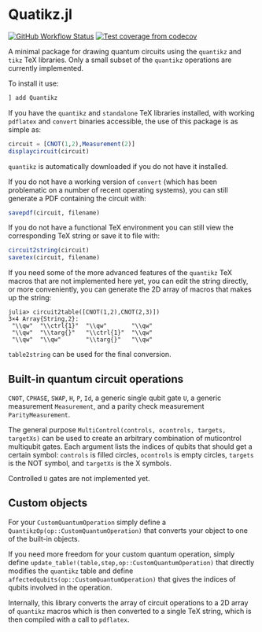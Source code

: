 # Quatikz.jl

[![GitHub Workflow Status](https://img.shields.io/github/workflow/status/Krastanov/Quantikz/CI)](https://github.com/Krastanov/Quantikz/actions?query=workflow%3ACI+branch%3Amain)
[![Test coverage from codecov](https://img.shields.io/codecov/c/gh/Krastanov/Quantikz?label=codecov)](https://codecov.io/gh/Krastanov/Quantikz)

A minimal package for drawing quantum circuits using the `quantikz` and `tikz` TeX libraries. Only a small subset of the `quantikz` operations are currently implemented.

To install it use:

```julia
] add Quantikz
```

If you have the `quantikz` and `standalone` TeX libraries installed, with working `pdflatex` and `convert` binaries accessible, the use of this package is as simple as:

```julia
circuit = [CNOT(1,2),Measurement(2)]
displaycircuit(circuit)
```

`quantikz` is automatically downloaded if you do not have it installed.

If you do not have a working version of `convert` (which has been problematic on a number of recent operating systems), you can still generate a PDF containing the circuit with:

```julia
savepdf(circuit, filename)
```

If you do not have a functional TeX environment you can still view the corresponding TeX string or save it to file with:

```julia
circuit2string(circuit)
savetex(circuit, filename)
```

If you need some of the more advanced features of the `quantikz` TeX macros that are not implemented here yet, you can edit the string directly, or more conveniently, you can generate the 2D array of macros that makes up the string:

```
julia> circuit2table([CNOT(1,2),CNOT(2,3)])
3×4 Array{String,2}:
 "\\qw"  "\\ctrl{1}"  "\\qw"       "\\qw"
 "\\qw"  "\\targ{}"   "\\ctrl{1}"  "\\qw"
 "\\qw"  "\\qw"       "\\targ{}"   "\\qw"
```

`table2string` can be used for the final conversion.

## Built-in quantum circuit operations

`CNOT`, `CPHASE`, `SWAP`, `H`, `P`, `Id`, a generic single qubit gate `U`, a generic measurement `Measurement`, and a parity check measurement `ParityMeasurement`.

The general purpose `MultiControl(controls, ocontrols, targets, targetXs)` can be used to create an arbitrary combination of muticontrol multiqubit gates. Each argument lists the indices of qubits that should get a certain symbol: `controls` is filled circles, `ocontrols` is empty circles, `targets` is the NOT symbol, and `targetXs` is the X symbols.

Controlled `U` gates are not implemented yet.

## Custom objects

For your `CustomQuantumOperation` simply define a `QuantikzOp(op::CustomQuantumOperation)` that converts your object to one of the built-in objects.

If you need more freedom for your custom quantum operation, simply define `update_table!(table,step,op::CustomQuantumOperation)` that directly modifies the `quantikz` table and define `affectedqubits(op::CustomQuantumOperation)` that gives the indices of qubits involved in the operation.

Internally, this library converts the array of circuit operations to a 2D array of `quantikz` macros which is then converted to a single TeX string, which is then compiled with a call to `pdflatex`.
